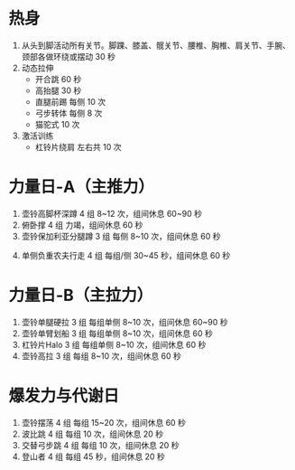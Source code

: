 # 热身
1. 从头到脚活动所有关节。脚踝、膝盖、髋关节、腰椎、胸椎、肩关节、手腕、颈部各做环绕或摆动 30 秒
2. 动态拉伸
    - 开合跳 60 秒
    - 高抬腿 30 秒
    - 直腿前踢 每侧 10 次
    - 弓步转体 每侧 8 次
    - 猫驼式 10 次
3. 激活训练
    - 杠铃片绕肩 左右共 10 次

# 力量日-A（主推力）
1. 壶铃高脚杯深蹲 4 组 8~12 次，组间休息 60~90 秒
2. 俯卧撑 4 组 力竭，组间休息 60 秒
3. 壶铃保加利亚分腿蹲 3 组 每侧 8~10 次，组间休息 60 秒
<!-- 4. 壶铃单臂肩上推举 3 组 每侧 5~8 次，组间休息 60 秒 -->
<!-- 5. 杠铃片俄罗斯转体 3 组 每侧 12~15 次，组间休息 60 秒 -->
 4. 单侧负重农夫行走 4 组 每组/侧 30~45 秒，组间休息 60 秒 

# 力量日-B（主拉力）
1. 壶铃单腿硬拉 3 组 每组单侧 8~10 次，组间休息 60~90 秒
2. 壶铃单臂划船 3 组 每组单侧 8~10 次，组间休息 60 秒
3. 杠铃片Halo 3 组 每组单侧 8~10 次，组间休息 60 秒
4. 壶铃高拉 3 组 每组 8~10 次，组间休息 60 秒

# 爆发力与代谢日
1. 壶铃摆荡 4 组 每组 15~20 次，组间休息 60 秒
2. 波比跳 4 组 每组 10 次，组间休息 20 秒
3. 交替弓步跳 4 组 每组 10 次，组间休息 20 秒
4. 登山者 4 组 每组 45 秒，组间休息 20 秒
